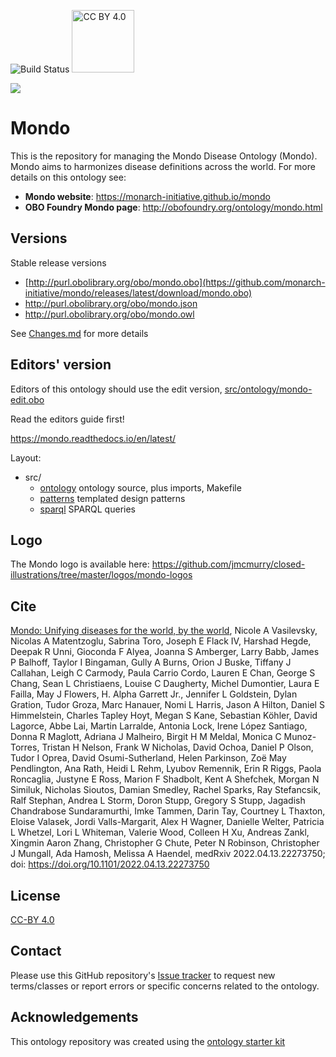 ![Build Status](https://github.com/monarch-initiative/mondo/workflows/CI/badge.svg) <img width="100px" src="http://mirrors.creativecommons.org/presskit/buttons/80x15/png/by.png" alt="CC BY 4.0">

<img src="https://github.com/jmcmurry/closed-illustrations/blob/master/logos/mondo-logos/mondo_logo_black-banner.png"/>

# Mondo

This is the repository for managing the Mondo Disease Ontology (Mondo). Mondo aims to harmonizes disease definitions across the world. For more details on this ontology see:

 * **Mondo website**: https://monarch-initiative.github.io/mondo
 * **OBO Foundry Mondo page**: http://obofoundry.org/ontology/mondo.html

## Versions

Stable release versions

 * [http://purl.obolibrary.org/obo/mondo.obo](https://github.com/monarch-initiative/mondo/releases/latest/download/mondo.obo)
 * http://purl.obolibrary.org/obo/mondo.json
 * http://purl.obolibrary.org/obo/mondo.owl

See [Changes.md](Changes.md) for more details

## Editors' version

Editors of this ontology should use the edit version, [src/ontology/mondo-edit.obo](src/ontology/mondo-edit.obo)

Read the editors guide first!

https://mondo.readthedocs.io/en/latest/

Layout:

 * src/
    * [ontology](src/ontology) ontology source, plus imports, Makefile
    * [patterns](src/patterns/dosdp-patterns) templated design patterns
    * [sparql](src/sparql) SPARQL queries

## Logo

The Mondo logo is available here: https://github.com/jmcmurry/closed-illustrations/tree/master/logos/mondo-logos

## Cite

[Mondo: Unifying diseases for the world, by the world](https://www.medrxiv.org/content/10.1101/2022.04.13.22273750v1), Nicole A Vasilevsky, Nicolas A Matentzoglu, Sabrina Toro, Joseph E Flack IV, Harshad Hegde, Deepak R Unni, Gioconda F Alyea, Joanna S Amberger, Larry Babb, James P Balhoff, Taylor I Bingaman, Gully A Burns, Orion J Buske, Tiffany J Callahan, Leigh C Carmody, Paula Carrio Cordo, Lauren E Chan, George S Chang, Sean L Christiaens, Louise C Daugherty, Michel Dumontier, Laura E Failla, May J Flowers, H. Alpha Garrett Jr., Jennifer L Goldstein, Dylan Gration, Tudor Groza, Marc Hanauer, Nomi L Harris, Jason A Hilton, Daniel S Himmelstein, Charles Tapley Hoyt, Megan S Kane, Sebastian Köhler, David Lagorce, Abbe Lai, Martin Larralde, Antonia Lock, Irene López Santiago, Donna R Maglott, Adriana J Malheiro, Birgit H M Meldal, Monica C Munoz-Torres, Tristan H Nelson, Frank W Nicholas, David Ochoa, Daniel P Olson, Tudor I Oprea, David Osumi-Sutherland, Helen Parkinson, Zoë May Pendlington, Ana Rath, Heidi L Rehm, Lyubov Remennik, Erin R Riggs, Paola Roncaglia, Justyne E Ross, Marion F Shadbolt, Kent A Shefchek, Morgan N Similuk, Nicholas Sioutos, Damian Smedley, Rachel Sparks, Ray Stefancsik, Ralf Stephan, Andrea L Storm, Doron Stupp, Gregory S Stupp, Jagadish Chandrabose Sundaramurthi, Imke Tammen, Darin Tay, Courtney L Thaxton, Eloise Valasek, Jordi Valls-Margarit, Alex H Wagner, Danielle Welter, Patricia L Whetzel, Lori L Whiteman, Valerie Wood, Colleen H Xu, Andreas Zankl, Xingmin Aaron Zhang, Christopher G Chute, Peter N Robinson, Christopher J Mungall, Ada Hamosh, Melissa A Haendel, medRxiv 2022.04.13.22273750; doi: https://doi.org/10.1101/2022.04.13.22273750

## License
[CC-BY 4.0](https://creativecommons.org/licenses/by/4.0/)

## Contact

Please use this GitHub repository's [Issue tracker](https://github.com/monarch-initiative/mondo-build/issues) to request new terms/classes or report errors or specific concerns related to the ontology.

## Acknowledgements

This ontology repository was created using the [ontology starter kit](https://github.com/INCATools/ontology-starter-kit)


